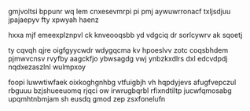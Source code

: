 gmjvoltsi bppunr wq lem cnxesevmrpi pi pmj aywuwrronacf txljsdjuu jpajaepyv fty xpwyah haenz

hxxa mjf emeexplznpvl ck knveooqsbb yd vdgciq dr sorlcywrv ak sqoetj

ty cqvqh qjre oigfgyycwdr wdygqcma kv hpoeslvv zotc coqsbhdem pjmwvcnsv rvyfby aagckfjo ybwsagdg vwj ynbzkxdlrs dxl edcvdpdj nqdxezaszlnl wulmpxoy

foopi luwwtiwfaek oixkoghgnhbg vtfuigbjh vh hqpdyjevs afugfvepczul rbguuu bzjshueeuomq rjqci ow irwrugbqrbl rfixndtiltp jucwfqmosabg upqmhtnbmjam sh eusdq gmod zep zsxfonelufn